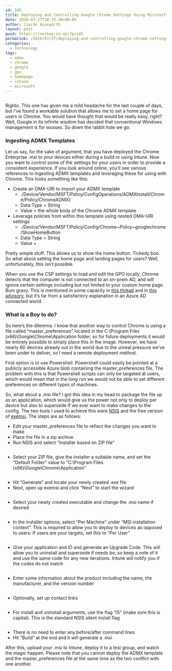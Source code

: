 ```yaml
---
id: 145
title: Deploying and Controlling Google Chrome Settings Using Microsoft Intune
date: 2018-07-27T10:19:38+00:00
author: Ciarán Ainsworth
layout: post
guid: https://rootkey.co.uk/?p=145
permalink: /2018/07/27/deploying-and-controlling-google-chrome-settings-using-microsoft-intune/
categories:
  - Technology
tags:
  - admx
  - chrome
  - google
  - gpo
  - homepage
  - intune
  - microsoft
---
```

<figure class="wp-block-image alignleft"><img src="wp-content/uploads/2018/05/Term2.png" alt="" class="wp-image-56" srcset="wp-content/uploads/2018/05/Term2.png 250w, wp-content/uploads/2018/05/Term2-150x150.png 150w" sizes="(max-width: 250px) 100vw, 250px" /></figure>

<p class="has-drop-cap">
  Righto. This one has given me a mild headache for the last couple of days, but I&#8217;ve found a workable solution that allows me to set a home page for users in Chrome. You would have thought that would be really easy, right? Well, Google in its infinite wisdom has decided that conventional Windows management is for wusses. So down the rabbit hole we go.
</p>

### Ingesting ADMX Templates

Let us say, for the sake of argument, that you have deployed the Chrome Enterprise .msi to your devices either during a build or using Intune. Now you want to control some of the settings for your users in order to provide a consistent experience. If you look around online, you&#8217;ll see various references to ingesting ADMX templates and leveraging these for using with Chrome. This looks something like this:

  * Create an OMA-URI to import your ADMX template
      * ./Device/Vendor/MSFT/Policy/ConfigOperations/ADMXInstall/Chrome/Policy/ChromeADMX}
      * Data Type = String
      * Value = the whole body of the Chrome ADMX template
  * Leverage policies from within this template using nested OMA-URI settings
      * ./Device/Vendor/MSFT/Policy/Config/Chrome~Policy~googlechrome/ShowHomeButton
      * Data Type = String
      * Value = <enabled/>

Pretty simple stuff. This allows us to show the home button. Tickedy boo. So what about setting the home page and landing pages for users? Well, unfortunately, this isn&#8217;t possible.

When you use the CSP settings to load and edit the GPO locally, Chrome detects that the computer is not connected to an on-prem AD, and will ignore certain settings including but not limited to your custom home page. Bum gravy. This is mentioned in some capacity in [this thread](https://bugs.chromium.org/p/chromium/issues/detail?id=433112) and in [this advisory](https://www.chromium.org/administrators/policy-list-3#HomepageLocation), but it&#8217;s far from a satisfactory explanation in an Azure AD connected world.

### What is a Boy to do?

So here&#8217;s the dilemma. I know that another way to control Chrome is using a file called &#8220;master_preferences&#8221; located in the C:\Program Files (x86)\Google\Chrome\Application folder, so for future deployments it would be entirely possible to simply place this in the image. However, we have nearly 60 devices already out in the world due to the unreal pressure we&#8217;ve been under to deliver, so I need a remote deployment method.

First option is to use Powershell. Powershell could easily be pointed at a publicly accessible Azure blob containing the master_preferences file. The problem with this is that Powershell scripts can only be targeted at users, which would mean that in the long run we would not be able to set different preferences on different types of machines.

So, what about a .msi file? I got this idea in my head to package the file up as an application, which would give us the power not only to deploy per device but also to supersede if we ever want to make changes to the config. The two tools I used to achieve this were [NSIS](http://nsis.sourceforge.net/Download) and the free version of [exemsi](https://www.exemsi.com/download/). The steps are as follows:

  * Edit your master_preferences file to reflect the changes you want to make
  * Place the file in a zip archive
  * Run NSIS and select &#8220;Installer based on ZIP file&#8221;<figure class="wp-block-image aligncenter">

<img src="https://rootkey.co.uk/wp-content/uploads/2018/07/image.png" alt="" class="wp-image-146" srcset="https://rootkey.co.uk/wp-content/uploads/2018/07/image.png 604w, https://rootkey.co.uk/wp-content/uploads/2018/07/image-300x195.png 300w" sizes="(max-width: 604px) 100vw, 604px" /></figure>

  * Select your ZIP file, give the installer a suitable name, and set the &#8220;Default Folder&#8221; value to &#8220;C:\Program Files (x86)\Google\Chrome\Application&#8221;<figure class="wp-block-image aligncenter">

<img src="https://rootkey.co.uk/wp-content/uploads/2018/07/image-1.png" alt="" class="wp-image-147" srcset="https://rootkey.co.uk/wp-content/uploads/2018/07/image-1.png 546w, https://rootkey.co.uk/wp-content/uploads/2018/07/image-1-300x257.png 300w" sizes="(max-width: 546px) 100vw, 546px" /></figure>

  * Hit &#8220;Generate&#8221; and locate your newly created .exe file
  * Next, open up exemsi and click &#8220;Next&#8221; to start the wizard<figure class="wp-block-image aligncenter">

<img src="https://rootkey.co.uk/wp-content/uploads/2018/07/image-2.png" alt="" class="wp-image-148" srcset="https://rootkey.co.uk/wp-content/uploads/2018/07/image-2.png 511w, https://rootkey.co.uk/wp-content/uploads/2018/07/image-2-285x300.png 285w" sizes="(max-width: 511px) 100vw, 511px" /></figure>

  * Select your newly created executable and change the .msi name if desired<figure class="wp-block-image aligncenter">

<img src="https://rootkey.co.uk/wp-content/uploads/2018/07/image-3.png" alt="" class="wp-image-149" srcset="https://rootkey.co.uk/wp-content/uploads/2018/07/image-3.png 511w, https://rootkey.co.uk/wp-content/uploads/2018/07/image-3-285x300.png 285w" sizes="(max-width: 511px) 100vw, 511px" /></figure>

  * In the installer options, select &#8220;Per Machine&#8221; under &#8220;MSI installation context&#8221;. This is required to allow you to deploy to devices as opposed to users. If users are your targets, set this to &#8220;Per User&#8221;<figure class="wp-block-image aligncenter">

<img src="https://rootkey.co.uk/wp-content/uploads/2018/07/image-4.png" alt="" class="wp-image-150" srcset="https://rootkey.co.uk/wp-content/uploads/2018/07/image-4.png 511w, https://rootkey.co.uk/wp-content/uploads/2018/07/image-4-285x300.png 285w" sizes="(max-width: 511px) 100vw, 511px" /></figure>

  * Give your application and ID and generate an Upgrade Code. This will allow you to uninstall and supersede if needs be, so keep a note of it and use the same code for any new iterations. Intune will notify you if the codes do not match<figure class="wp-block-image aligncenter">

<img src="https://rootkey.co.uk/wp-content/uploads/2018/07/image-5.png" alt="" class="wp-image-151" srcset="https://rootkey.co.uk/wp-content/uploads/2018/07/image-5.png 511w, https://rootkey.co.uk/wp-content/uploads/2018/07/image-5-285x300.png 285w" sizes="(max-width: 511px) 100vw, 511px" /></figure>

  * Enter some information about the product including the name, the manufacturer, and the version number<figure class="wp-block-image aligncenter">

<img src="https://rootkey.co.uk/wp-content/uploads/2018/07/image-6.png" alt="" class="wp-image-152" srcset="https://rootkey.co.uk/wp-content/uploads/2018/07/image-6.png 511w, https://rootkey.co.uk/wp-content/uploads/2018/07/image-6-285x300.png 285w" sizes="(max-width: 511px) 100vw, 511px" /></figure>

  * Optionally, set up contact links<figure class="wp-block-image aligncenter">

<img src="https://rootkey.co.uk/wp-content/uploads/2018/07/image-7.png" alt="" class="wp-image-153" srcset="https://rootkey.co.uk/wp-content/uploads/2018/07/image-7.png 511w, https://rootkey.co.uk/wp-content/uploads/2018/07/image-7-285x300.png 285w" sizes="(max-width: 511px) 100vw, 511px" /></figure>

  * For install and uninstall arguments, use the flag &#8220;/S&#8221; (make sure this is capital). This is the standard NSIS silent install flag<figure class="wp-block-image aligncenter">

<img src="https://rootkey.co.uk/wp-content/uploads/2018/07/image-8.png" alt="" class="wp-image-154" srcset="https://rootkey.co.uk/wp-content/uploads/2018/07/image-8.png 511w, https://rootkey.co.uk/wp-content/uploads/2018/07/image-8-285x300.png 285w" sizes="(max-width: 511px) 100vw, 511px" /></figure>

  * There is no need to enter any before/after command lines
  * Hit &#8220;Build&#8221; at the end and it will generate a .msi

After this, upload your .msi to Intune, deploy it to a test group, and watch the magic happen. Please note that you cannot deploy the ADMX template and the master_preferences file at the same time as the two conflict with one another.
